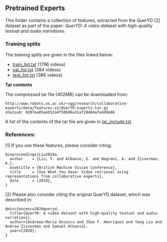 ## Pretrained Experts

This folder contains a collection of features, extracted from the QuerYD [2] dataset as part of the paper:
*QuerYD: A video dataset with high-quality textual and audio narrations*.

### Training splits

The training splits are given in the files linked below:

* [train_list.txt](train_list.txt) (1796 videos)
* [val_list.txt](val_list.txt) (384 videos)
* [test_list.txt](test_list.txt) (386 videos)


**Tar contents**

The compressed tar file (402MB) can be downloaded from:

```
http://www.robots.ox.ac.uk/~vgg/research/collaborative-experts/data/features-v2/QuerYD-experts.tar.gz
sha1sum: 0207ea85eeb52a4f50b06a31af28484afe4d9e86
```
A list of the contents of the tar file are given in [tar_include.txt](tar_include.txt).


### References:

[1] If you use these features, please consider citing:
```
@inproceedings{Liu2019a,
  author    = {Liu, Y. and Albanie, S. and Nagrani, A. and Zisserman, A.},
  booktitle = {British Machine Vision Conference},
  title     = {Use What You Have: Video retrieval using representations from collaborative experts},
  date      = {2019},
}
```

[2] Please also consider citing the original QuerYD dataset, which was described in:

```
@misc{oncescu2020queryd,
  title={QuerYD: A video dataset with high-quality textual and audio narrations}, 
  author={Andreea-Maria Oncescu and Jõao F. Henriques and Yang Liu and Andrew Zisserman and Samuel Albanie},
  year={2020},
}
```